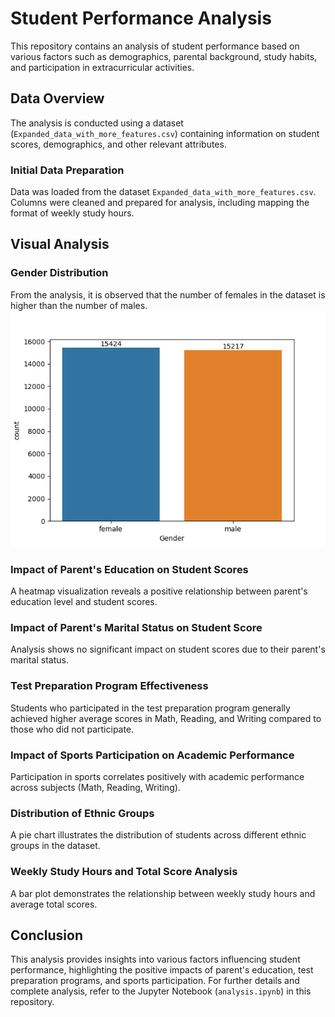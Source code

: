 # Student Performance Analysis

This repository contains an analysis of student performance based on various factors such as demographics, parental background, study habits, and participation in extracurricular activities.

## Data Overview

The analysis is conducted using a dataset (`Expanded_data_with_more_features.csv`) containing information on student scores, demographics, and other relevant attributes.

### Initial Data Preparation

Data was loaded from the dataset `Expanded_data_with_more_features.csv`. Columns were cleaned and prepared for analysis, including mapping the format of weekly study hours.

## Visual Analysis

### Gender Distribution

From the analysis, it is observed that the number of females in the dataset is higher than the number of males.
![Gender Distribution](gender_countplot.png)
### Impact of Parent's Education on Student Scores

A heatmap visualization reveals a positive relationship between parent's education level and student scores.

### Impact of Parent's Marital Status on Student Score

Analysis shows no significant impact on student scores due to their parent's marital status.

### Test Preparation Program Effectiveness

Students who participated in the test preparation program generally achieved higher average scores in Math, Reading, and Writing compared to those who did not participate.

### Impact of Sports Participation on Academic Performance

Participation in sports correlates positively with academic performance across subjects (Math, Reading, Writing).

### Distribution of Ethnic Groups

A pie chart illustrates the distribution of students across different ethnic groups in the dataset.

### Weekly Study Hours and Total Score Analysis

A bar plot demonstrates the relationship between weekly study hours and average total scores.

## Conclusion

This analysis provides insights into various factors influencing student performance, highlighting the positive impacts of parent's education, test preparation programs, and sports participation. For further details and complete analysis, refer to the Jupyter Notebook (`analysis.ipynb`) in this repository.

